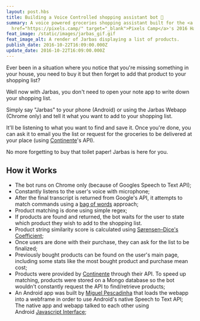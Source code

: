 ```yaml
---
layout: post.hbs
title: Building a Voice Controlled shopping assistant bot 🛒
summary: A voice powered groceries shopping assistant built for the <a
  href="https://pixels.camp/" target="_blank">Pixels Camp</a>'s 2016 Hackathon.
feat_image: /static/images/jarbas_gif.gif
feat_image_alt: A render of Jarbas displaying a list of products.
publish_date: 2016-10-22T16:09:00.000Z
update_date: 2016-10-22T16:09:00.000Z
---
```

Ever been in a situation where you notice that you're missing something in your house, you need to buy it but then forget to add that product to your shopping list?

Well now with Jarbas, you don't need to open your note app to write down your shopping list.

Simply say "Jarbas" to your phone (Android) or using the Jarbas Webapp (Chrome only) and tell it what you want to add to your shopping list.

It'll be listening to what you want to find and save it. Once you're done, you can ask it to email you the list or request for the groceries to be delivered at your place (using <a href="https://www.continente.pt/" target="_blank">Continente</a>'s API). 

No more forgetting to buy that toilet paper! Jarbas is here for you.

## How it Works



* The bot runs on Chrome only (because of Googles Speech to Text API);
* Constantly listens to the user's voice with microphone;
* After the final transcript is returned from Google's API, it attempts to match commands using a [bag of words](https://en.wikipedia.org/wiki/Bag-of-words_model) approach;
* Product matching is done using simple regex;
* If products are found and returned, the bot waits for the user to state which product they wish to add to the shopping list.
* Product string similarity score is calculated using [Sørensen–Dice's Coefficient](https://en.wikipedia.org/wiki/S%C3%B8rensen%E2%80%93Dice_coefficient);
* Once users are done with their purchase, they can ask for the list to be finalized;
* Previously bought products can be found on the user's main page, including some stats like the most bought product and purchase mean cost;
* Products were provided by [Continente](http://continente.pt/) through their API. To speed up matching, products were stored on a Mongo database so the bot wouldn't constantly request the API to find/retrieve products;
* An Android app was built by [Miguel Pescadinha](https://www.linkedin.com/in/miguelpescadinha/) that loads the webapp into a webframe in order to use Android's native Speech to Text API; The native app and webapp talked to each other using Android [Javascript Interface](https://developer.android.com/guide/webapps/webview.html#BindingJavaScript);